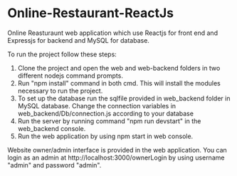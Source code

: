 # Online-Restaurant-ReactJs
Online Reasturaunt web application which use Reactjs for front end and Expressjs for backend and MySQL for database.

To run the project follow these steps:
1. Clone the project and open the web and web-backend folders in two different nodejs command prompts.
2. Run "npm install" command in both cmd. This will install the modules necessary to run the project.
3. To set up the database run the sqlfile provided in web_backend folder in MySQL database. Change the connection variables in web_backend/Db/connection.js according to your database
4. Run the server by running command "npm run devstart" in the web_backend console.
5. Run the web application by using npm start in web console.

Website owner/admin interface is provided in the web application. You can login as an admin at http://localhost:3000/ownerLogin by using username "admin" and password "admin".
